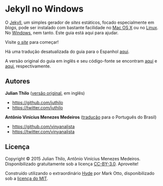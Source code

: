 Jekyll no Windows
=================

O [Jekyll](http://jekyllrb.com), um simples gerador de *sites* estáticos, focado especialmente em *blogs*, pode ser instalado com bastante facilidade no [Mac OS X](https://www.apple.com/br/osx/what-is/) ou no [Linux](http://www.vivaolinux.com.br/linux/). No [Windows](http://www.microsoft.com/pt-br/windows), nem tanto. Este guia está aqui para ajudar.

Visite [o *site*](https://vinyanalista.github.io/jekyll-no-windows) para começar!

Há uma tradução desatualizada do guia para o Espanhol [aqui](https://github.com/juthilo/run-jekyll-on-windows/blob/gh-pages/es/README.md).

A versão original do guia em inglês e seu código-fonte se encontram [aqui](http://jekyll-windows.juthilo.com/) e [aqui](https://github.com/juthilo/run-jekyll-on-windows), respectivamente.

## Autores

**Julian Thilo** ([versão original](http://jekyll-windows.juthilo.com/), em inglês)

* <https://github.com/juthilo>
* <https://twitter.com/juthilo>

**Antônio Vinícius Menezes Medeiros** ([tradução](https://vinyanalista.github.io/jekyll-no-windows) para o Português do Brasil)

* <https://github.com/vinyanalista>
* <https://twitter.com/vinyanalista>

## Licença

Copyright &copy; 2015 Julian Thilo, Antônio Vinícius Menezes Medeiros. Disponibilizado gratuitamente sob a licença [CC-BY-3.0](LICENSE). Aproveite!

Construído utilizando o extraordinário [Hyde](http://hyde.getpoole.com) por Mark Otto, disponibilizado sob a [licença do MIT](https://github.com/vinyanalista/jekyll-no-windows/blob/gh-pages/LICENSE-hyde.md).
